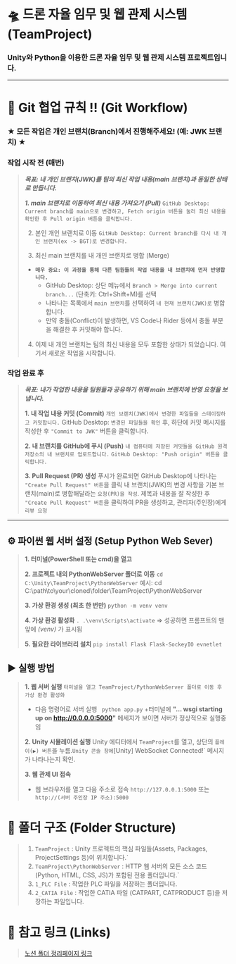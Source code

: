 
# 🛸 드론 자율 임무 및 웹 관제 시스템 (TeamProject)

### **Unity와 Python을 이용한 드론 자율 임무 및 웹 관제 시스템 프로젝트입니다.**

---
# 🌳 Git 협업 규칙 !! (Git Workflow)
### **★ 모든 작업은 개인 브랜치(Branch)에서 진행해주세요! (예: JWK 브랜치) ★**

### 작업 시작 전 (매번)
>***목표: 내 개인 브랜치(JWK)를 팀의 최신 작업 내용(main 브랜치)과 동일한 상태로 만듭니다.***
>
>***1. main 브랜치로 이동하여 최신 내용 가져오기 (Pull)***
`GitHub Desktop: Current branch를 main으로 변경하고, Fetch origin 버튼을 눌러 최신 내용을 확인한 후 Pull origin 버튼을 클릭합니다.`
>
>2. 본인 개인 브랜치로 이동
>`GitHub Desktop: Current branch를 다시 내 개인 브랜치(ex -> BGT)로 변경합니다.`
>
>3. 최신 main 브랜치를 내 개인 브랜치로 병합 (Merge)
>+ **`매우 중요: 이 과정을 통해 다른 팀원들의 작업 내용을 내 브랜치에 먼저 반영합니다.`**
>   + GitHub Desktop: 상단 메뉴에서 `Branch > Merge into current branch...` (단축키: Ctrl+Shift+M)를 선택
>   + 나타나는 목록에서 `main 브랜치`를 선택하여 `내 현재 브랜치(JWK)로` 병합합니다. 
>   + 만약 충돌(Conflict)이 발생하면, VS Code나 Rider 등에서 충돌 부분을 해결한 후 커밋해야 합니다.
>
>4. 이제 내 개인 브랜치는 팀의 최신 내용을 모두 포함한 상태가 되었습니다. 여기서 새로운 작업을 시작합니다.

###  작업 완료 후

>***목표: 내가 작업한 내용을 팀원들과 공유하기 위해 main 브랜치에 반영 요청을 보냅니다.***
>
>**1. 내 작업 내용 커밋 (Commit)**
>`개인 브랜치(JWK)에서 변경한 파일들을 스테이징하고 커밋합니다.`
>GitHub Desktop: `변경된 파일들을 확인` 후, 하단에 커밋 메시지를 작성한 후 `"Commit to JWK"` 버튼을 클릭합니다.
>
>**2. 내 브랜치를 GitHub에 푸시 (Push)**
>`내 컴퓨터에 저장된 커밋들을 GitHub 원격 저장소의 내 브랜치로 업로드합니다.`
>`GitHub Desktop: "Push origin" 버튼을 클릭합니다.`
>
>**3. Pull Request (PR) 생성**
>푸시가 완료되면 GitHub Desktop에 나타나는 `"Create Pull Request" 버튼`을 클릭
>내 브랜치(JWK)의 변경 사항을 기본 브랜치(main)로 병합해달라는 `요청(PR)을 작성`.
>제목과 내용을 잘 작성한 후` "Create Pull Request" 버튼`을 클릭하여 PR을 생성하고, 관리자(주인장)에게 `리뷰 요청`
---

## ⚙️ 파이썬 웹 서버 설정 (Setup Python Web Sever)

>**1. 터미널(PowerShell 또는 cmd)을 열고**
>
>**2. 프로젝트 내의 PythonWebServer 폴더로 이동**
> `cd C:\Unity\TeamProject\PythonWebServer` 
>예시: cd C:\path\to\your\cloned\folder\TeamProject\PythonWebServer
>
>**3. 가상 환경 생성 (최초 한 번만)**
>`python -m venv venv`
>
>**4. 가상 환경 활성화**
>`. .\venv\Scripts\activate`
>=> 성공하면 프롬프트의 맨 앞에 _(venv)_ 가 표시됨
>
>**5. 필요한 라이브러리 설치**
>`pip install Flask Flask-SockeyIO evnetlet`


## ▶️ 실행 방법
>**1. 웹 서버 실행**
>`터미널을 열고 TeamProject/PythonWebServer 폴더로 이동 후 가상 환경 활성화`
> + 다음 명령어로 서버 실행
>` python app.py`
> +터미널에 **"... wsgi starting up on http://0.0.0.0:5000"** 메세지가 보이면 서버가 정상적으로 실행중임
> 
>**2. Unity 시뮬레이션 실행**
>Unity 에디터에서 `TeamProject`를 열고, 상단의 `플레이(▶) 버튼`을 누름.`
>Unity 콘솔 창에 `[Unity] WebSocket Connected!` 메시지가 나타나는지 확인.
>
>**3. 웹 관제 UI 접속**
>+ 웹 브라우저를 열고 다음 주소로 접속
>`http://127.0.0.1:5000` 또는 `http://(서버 주인장 IP 주소):5000`
>

# 📂 폴더 구조 (Folder Structure)

>1. `TeamProject` : Unity 프로젝트의 핵심 파일들(Assets, Packages, ProjectSettings 등)이 위치합니다.`
>2. `TeamProject\PythonWebServer` : HTTP 웹 서버의 모든 소스 코드(Python, HTML, CSS, JS)가 포함된 전용 폴더입니다.`
>3. `1_PLC File` : 작업한 PLC 파일을 저장하는 폴더입니다.
>4. `2_CATIA File` : 작업한 CATIA 파일 (CATPART, CATPRODUCT 등)을 저장하는 파일입니다.

# 🚀 참고 링크 (Links)
>[노션 폴더 정리페이지 링크](https://sable-beard-26b.notion.site/Unity-Python-208fbf84667880368c81d891d256744b?source=copy_link)
>
  


